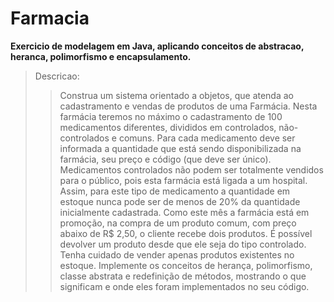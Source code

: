 # Farmacia

 **Exercicio de modelagem em Java, aplicando conceitos de abstracao, heranca, polimorfismo e encapsulamento.**
 
>Descricao:
>
>>Construa um sistema orientado a objetos, que atenda ao cadastramento e vendas de 
>>produtos de uma Farmácia. Nesta farmácia teremos no máximo o cadastramento de 100 
>>medicamentos diferentes, divididos em controlados, não-controlados e comuns. Para 
>>cada medicamento deve ser informada a quantidade que está sendo disponibilizada na 
>>farmácia, seu preço e código (que deve ser único). Medicamentos controlados não 
>>podem ser totalmente vendidos para o público, pois esta farmácia está ligada a um 
>>hospital. Assim, para este tipo de medicamento a quantidade em estoque nunca pode 
>>ser de menos de 20% da quantidade inicialmente cadastrada. Como este mês a 
>>farmácia está em promoção, na compra de um produto comum, com preço abaixo de R$ 
>>2,50, o cliente recebe dois produtos. É possível devolver um produto desde que ele seja 
>>do tipo controlado. Tenha cuidado de vender apenas produtos existentes no estoque. 
>>Implemente os conceitos de herança, polimorfismo, classe abstrata e redefinição de 
>>métodos, mostrando o que significam e onde eles foram implementados no seu código.

